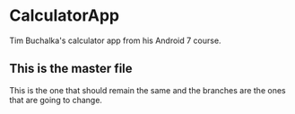 # CalculatorApp
Tim Buchalka's calculator app from his Android 7 course.

## This is the master file
This is the one that should remain the same and the branches are the ones that are going to change.
